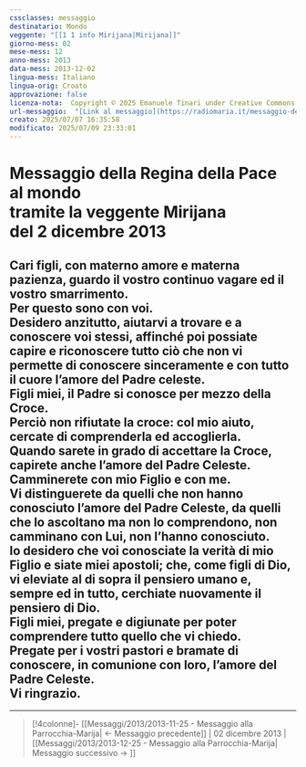 ```yaml
---
cssclasses: messaggio
destinatario: Mondo
veggente: "[[1 1 info Mirijana|Mirijana]]"
giorno-mess: 02
mese-mess: 12
anno-mess: 2013
data-mess: 2013-12-02
lingua-mess: Italiano
lingua-orig: Croato
approvazione: false
licenza-nota:  Copyright © 2025 Emanuele Tinari under Creative Commons BY-NC-SA 4.0 https://creativecommons.org/licenses/by-nc-sa/4.0/
url-messaggio:  "[Link al messaggio](https://radiomaria.it/messaggio-del-2-dicembre-2013/)"
creato: 2025/07/07 16:35:58
modificato: 2025/07/09 23:33:01
---
```


# Messaggio della Regina della Pace<br>al mondo<br>tramite la veggente Mirijana<br>del 2 dicembre 2013

## Cari figli, con materno amore e materna pazienza, guardo il vostro continuo vagare ed il vostro smarrimento.<br>Per questo sono con voi.<br>Desidero anzitutto, aiutarvi a trovare e a conoscere voi stessi, affinché poi possiate capire e riconoscere tutto ciò che non vi permette di conoscere sinceramente e con tutto il cuore l’amore del Padre celeste.<br>Figli miei, il Padre si conosce per mezzo della Croce.<br>Perciò non rifiutate la croce: col mio aiuto, cercate di comprenderla ed accoglierla.<br>Quando sarete in grado di accettare la Croce, capirete anche l’amore del Padre Celeste.<br>Camminerete con mio Figlio e con me.<br>Vi distinguerete da quelli che non hanno conosciuto l’amore del Padre Celeste, da quelli che lo ascoltano ma non lo comprendono, non camminano con Lui, non l’hanno conosciuto.<br>Io desidero che voi conosciate la verità di mio Figlio e siate miei apostoli; che, come figli di Dio, vi eleviate al di sopra il pensiero umano e, sempre ed in tutto, cerchiate nuovamente il pensiero di Dio.<br>Figli miei, pregate e digiunate per poter comprendere tutto quello che vi chiedo.<br>Pregate per i vostri pastori e bramate di conoscere, in comunione con loro, l’amore del Padre Celeste.<br>Vi ringrazio.

***

> [!4colonne]- [[Messaggi/2013/2013-11-25 - Messaggio alla Parrocchia-Marija| ← Messaggio precedente]] | 02 dicembre 2013 | [[Messaggi/2013/2013-12-25 - Messaggio alla Parrocchia-Marija| Messaggio successivo → ]]